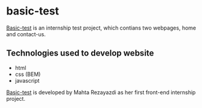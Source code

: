 #  basic-test

[Basic-test](http://google.com) is an internship test project, which contians two webpages, home and contact-us.

##   Technologies used to develop website
* html
* css (BEM)
* javascript

[Basic-test](http://google.com) is developed by Mahta Rezayazdi as her first front-end internship project.